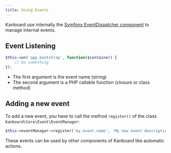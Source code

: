 ```yaml
---
title: Using Events
---
```


Kanboard use internally the [Symfony EventDispatcher component](https://symfony.com/doc/2.3/components/event_dispatcher/index.html) to manage internal events.

Event Listening
---------------

```php
$this->on('app.bootstrap', function($container) {
    // Do something
});
```

- The first argument is the event name (string)
- The second argument is a PHP callable function (closure or class method)

Adding a new event
------------------

To add a new event, you have to call the method `register()` of the class `Kanboard\Core\Event\EventManager`:

```php
$this->eventManager->register('my.event.name', 'My new event description');
```

These events can be used by other components of Kanboard like automatic actions.
